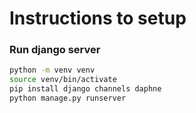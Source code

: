 # Instructions to setup

### Run django server

```bash
python -m venv venv
source venv/bin/activate
pip install django channels daphne
python manage.py runserver
```
